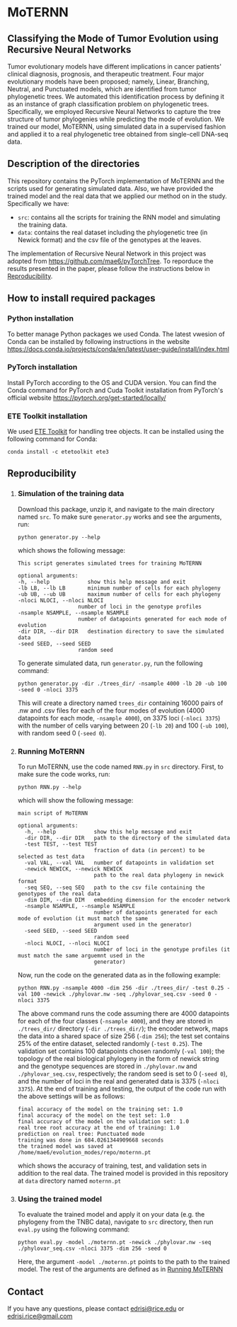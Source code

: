# MoTERNN 
## Classifying the Mode of Tumor Evolution using Recursive Neural Networks
Tumor evolutionary models have different implications in cancer patients' clinical diagnosis, prognosis, and therapeutic treatment. Four major evolutionary models have been proposed; namely, Linear, Branching, Neutral, and Punctuated models, which are identified from tumor phylogenetic trees. We automated this identification process by defining it as an instance of graph classification problem on phylogenetic trees. Specifically, we employed Recursive Neural Networks to capture the tree structure of tumor phylogenies while predicting the mode of evolution. We trained our model, MoTERNN, using simulated data in a supervised fashion and applied it to a real phylogenetic tree obtained from single-cell DNA-seq data.
## Description of the directories
This repository contains the PyTorch implementation of MoTERNN and the scripts used for generating simulated data. Also, we have provided the trained model and the real data that we applied our method on in the study. Specifically we have:
- `src`: contains all the scripts for training the RNN model and simulating the training data.
- `data`: contains the real dataset including the phylogenetic tree (in Newick format) and the csv file of the genotypes at the leaves. 

The implementation of Recursive Neural Network in this project was adopted from https://github.com/mae6/pyTorchTree. To reporduce the results presented in the paper, please follow the instructions below in [Reproducibility](https://github.com/NakhlehLab/MoTERNN#reproducibility).
## How to install required packages
### Python installation
To better manage Python packages we used Conda. The latest vwesion of Conda can be installed by following instructions in the website https://docs.conda.io/projects/conda/en/latest/user-guide/install/index.html

### PyTorch installation
Install PyTorch according to the OS and CUDA version. You can find the Conda command for PyTorch and Cuda Toolkit installation from PyTorch's official website https://pytorch.org/get-started/locally/

### ETE Toolkit installation
We used [ETE Toolkit](http://etetoolkit.org) for handling tree objects. It can be installed using the following command for Conda:
```
conda install -c etetoolkit ete3
```
## Reproducibility
  1. ### Simulation of the training data
     Download this package, unzip it, and navigate to the main directory named `src`. To make sure `generator.py` works and see the arguments, run:
     ```
     python generator.py --help
     ```
     which shows the following message:
     ```
     This script generates simulated trees for training MoTERNN
     
     optional arguments:
     -h, --help            show this help message and exit
     -lb LB, --lb LB       minimum number of cells for each phylogeny
     -ub UB, --ub UB       maximum number of cells for each phylogeny
     -nloci NLOCI, --nloci NLOCI
                        number of loci in the genotype profiles
     -nsample NSAMPLE, --nsample NSAMPLE
                        number of datapoints generated for each mode of evolution
     -dir DIR, --dir DIR   destination directory to save the simulated data
     -seed SEED, --seed SEED
                        random seed
     ```
     To generate simulated data, run `generator.py`, run the following command:
     ```
     python generator.py -dir ./trees_dir/ -nsample 4000 -lb 20 -ub 100 -seed 0 -nloci 3375
     ```
     This will create a directory named `trees_dir` containing 16000 pairs of .nw and .csv files for each of the four modes of evolution (4000 datapoints for each mode, `-nsample 4000`), on 3375 loci (`-nloci 3375`) with the number of cells varying between 20 (`-lb 20`) and 100 (`-ub 100`), with random seed 0 (`-seed 0`).
   2. ### Running MoTERNN
      To run MoTERNN, use the code named `RNN.py` in `src` directory. First, to make sure the code works, run:
      ```
      python RNN.py --help
      ```
      which will show the following message:
      ```
      main script of MoTERNN

      optional arguments:
        -h, --help            show this help message and exit
        -dir DIR, --dir DIR   path to the directory of the simulated data
        -test TEST, --test TEST
                              fraction of data (in percent) to be selected as test data
        -val VAL, --val VAL   number of datapoints in validation set
        -newick NEWICK, --newick NEWICK
                              path to the real data phylogeny in newick format
        -seq SEQ, --seq SEQ   path to the csv file containing the genotypes of the real data
        -dim DIM, --dim DIM   embedding dimension for the encoder network
        -nsample NSAMPLE, --nsample NSAMPLE
                              number of datapoints generated for each mode of evolution (it must match the same
                              argument used in the generator)
        -seed SEED, --seed SEED
                              random seed
        -nloci NLOCI, --nloci NLOCI
                              number of loci in the genotype profiles (it must match the same arguemnt used in the
                              generator)
      ```
      Now, run the code on the generated data as in the following example:
      ```
      python RNN.py -nsample 4000 -dim 256 -dir ./trees_dir/ -test 0.25 -val 100 -newick ./phylovar.nw -seq ./phylovar_seq.csv -seed 0 -nloci 3375
      ```
      The above command runs the code assuming there are 4000 datapoints for each of the four classes (`-nsample 4000`), and they are stored in `./trees_dir/` directory (`-dir ./trees_dir/`); the encoder network, maps the data into a shared space of size 256 (`-dim 256`); the test set contains 25% of the entire dataset, selected randomly (`-test 0.25`). The validation set contains 100 datapoints chosen randomly (`-val 100`); the topology of the real biological phylogeny in the form of newick string and the genotype sequences are stored in `./phylovar.nw` and `./phylovar_seq.csv`, respectively; the random seed is set to 0 (`-seed 0`), and the number of loci in the real and generated data is 3375 (`-nloci 3375`). 
      At the end of training and testing, the output of the code run with the above settings will be as follows:
      ```
      final accuracy of the model on the training set: 1.0
      final accuracy of the model on the test set: 1.0
      final accuracy of the model on the validation set: 1.0
      real tree root accuracy at the end of training: 1.0
      prediction on real tree: Punctuated mode
      training was done in 684.0261344909668 seconds
      the trained model was saved at /home/mae6/evolution_modes/repo/moternn.pt
      ```
      which shows the accuracy of training, test, and validation sets in addition to the real data. The trained model is provided in this repository at `data` directory named `moternn.pt`
   3. ### Using the trained model
      To evaluate the trained model and apply it on your data (e.g. the phylogeny from the TNBC data), navigate to `src` directory, then run `eval.py` using the following command:
      ```
      python eval.py -model ./moternn.pt -newick ./phylovar.nw -seq ./phylovar_seq.csv -nloci 3375 -dim 256 -seed 0
      ```
      Here, the argument `-model ./moternn.pt` points to the path to the trained model. The rest of the arguments are defined as in [Running MoTERNN](https://github.com/NakhlehLab/MoTERNN/blob/main/README.md#running-moternn)
## Contact
If you have any questions, please contact edrisi@rice.edu or edrisi.rice@gmail.com
